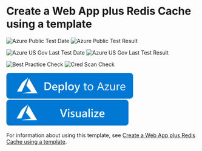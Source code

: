 # Create a Web App plus Redis Cache using a template

![Azure Public Test Date](https://azurequickstartsservice.blob.core.windows.net/badges/201-web-app-with-redis-cache/PublicLastTestDate.svg)
![Azure Public Test Result](https://azurequickstartsservice.blob.core.windows.net/badges/201-web-app-with-redis-cache/PublicDeployment.svg)

![Azure US Gov Last Test Date](https://azurequickstartsservice.blob.core.windows.net/badges/201-web-app-with-redis-cache/FairfaxLastTestDate.svg)
![Azure US Gov Last Test Result](https://azurequickstartsservice.blob.core.windows.net/badges/201-web-app-with-redis-cache/FairfaxDeployment.svg)

![Best Practice Check](https://azurequickstartsservice.blob.core.windows.net/badges/201-web-app-with-redis-cache/BestPracticeResult.svg)
![Cred Scan Check](https://azurequickstartsservice.blob.core.windows.net/badges/201-web-app-with-redis-cache/CredScanResult.svg)

[![Deploy to Azure](https://raw.githubusercontent.com/Azure/azure-quickstart-templates/master/1-CONTRIBUTION-GUIDE/images/deploytoazure.svg?sanitize=true)](https://portal.azure.com/#create/Microsoft.Template/uri/https%3a%2f%2fraw.githubusercontent.com%2fAzure%2fazure-quickstart-templates%2fmaster%2f201-web-app-with-redis-cache%2fazuredeploy.json)
[![Visualize](https://raw.githubusercontent.com/Azure/azure-quickstart-templates/master/1-CONTRIBUTION-GUIDE/images/visualizebutton.svg?sanitize=true)](http://armviz.io/#/?load=https%3a%2f%2fraw.githubusercontent.com%2fAzure%2fazure-quickstart-templates%2fmaster%2f201-web-app-with-redis-cache%2fazuredeploy.json)

For information about using this template, see
[Create a Web App plus Redis Cache using a template](https://azure.microsoft.com/en-us/documentation/articles/cache-web-app-arm-with-redis-cache-provision/).
